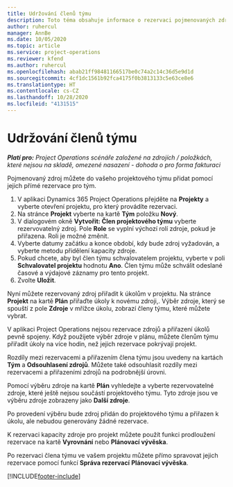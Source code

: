 ```yaml
---
title: Udržování členů týmu
description: Toto téma obsahuje informace o rezervaci pojmenovaných zdrojů pro projektové týmy a jejich přiřazování k úkolům.
author: ruhercul
manager: AnnBe
ms.date: 10/05/2020
ms.topic: article
ms.service: project-operations
ms.reviewer: kfend
ms.author: ruhercul
ms.openlocfilehash: abab21ff98481166517be0c74a2c14c36d5e9d1d
ms.sourcegitcommit: 4cf1dc1561b92fca4175f0b3813133c5e63ce8e6
ms.translationtype: HT
ms.contentlocale: cs-CZ
ms.lasthandoff: 10/28/2020
ms.locfileid: "4131515"
---
```

# <a name="maintain-team-members"></a>Udržování členů týmu

_**Platí pro:** Project Operations scénáře založené na zdrojích / položkách, které nejsou na skladě, omezené nasazení - dohoda o pro forma fakturaci_

Pojmenovaný zdroj můžete do vašeho projektového týmu přidat pomocí jejich přímé rezervace pro tým.

1. V aplikaci Dynamics 365 Project Operations přejděte na **Projekty** a vyberte otevření projektu, pro který provádíte rezervaci.
2. Na stránce **Projekt** vyberte na kartě **Tým** položku **Nový**. 
3. V dialogovém okně **Vytvořit: Člen projektového týmu** vyberte rezervovatelný zdroj. Pole **Role** se vyplní výchozí rolí zdroje, pokud je přiřazena. Roli je možné změnit. 
4. Vyberte datumy začátku a konce období, kdy bude zdroj vyžadován, a vyberte metodu přidělení kapacity zdroje. 
5. Pokud chcete, aby byl člen týmu schvalovatelem projektu, vyberte v poli **Schvalovatel projektu** hodnotu **Ano**. Člen týmu může schválit odeslané časové a výdajové záznamy pro tento projekt. 
6. Zvolte **Uložit**.

Nyní můžete rezervovaný zdroj přiřadit k úkolům v projektu. Na stránce **Projekt** na kartě **Plán** přiřaďte úkoly k novému zdroji,. Výběr zdroje, který se spouští z pole **Zdroje** v mřížce úkolu, zobrazí členy týmu, které můžete vybrat.


V aplikaci Project Operations nejsou rezervace zdrojů a přiřazení úkolů pevně spojeny. Když použijete výběr zdroje v plánu, můžete členům týmu přiřadit úkoly na více hodin, než jejich rezervace pokrývají projekt.

Rozdíly mezi rezervacemi a přiřazením člena týmu jsou uvedeny na kartách **Tým** a **Odsouhlasení zdrojů**. Můžete také odsouhlasit rozdíly mezi rezervacemi a přiřazeními zdrojů na podrobnější úrovni.

Pomocí výběru zdroje na kartě **Plán** vyhledejte a vyberte rezervovatelné zdroje, které ještě nejsou součástí projektového týmu. Tyto zdroje jsou ve výběru zdroje zobrazeny jako **Další zdroje**.

Po provedení výběru bude zdroj přidán do projektového týmu a přiřazen k úkolu, ale nebudou generovány žádné rezervace.

K rezervaci kapacity zdroje pro projekt můžete použít funkci prodloužení rezervace na kartě **Vyrovnání** nebo **Plánovací vývěska**.

Po rezervaci člena týmu ve vašem projektu můžete přímo spravovat jejich rezervace pomocí funkcí **Správa rezervací** **Plánovací vývěska**.


[!INCLUDE[footer-include](../includes/footer-banner.md)]